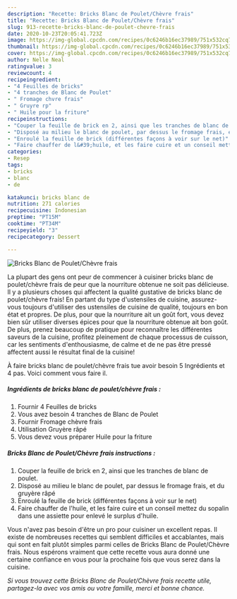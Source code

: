 ```yaml
---
description: "Recette: Bricks Blanc de Poulet/Chèvre frais"
title: "Recette: Bricks Blanc de Poulet/Chèvre frais"
slug: 913-recette-bricks-blanc-de-poulet-chevre-frais
date: 2020-10-23T20:05:41.723Z
image: https://img-global.cpcdn.com/recipes/0c6246b16ec37989/751x532cq70/bricks-blanc-de-pouletchevre-frais-photo-principale-de-la-recette.jpg
thumbnail: https://img-global.cpcdn.com/recipes/0c6246b16ec37989/751x532cq70/bricks-blanc-de-pouletchevre-frais-photo-principale-de-la-recette.jpg
cover: https://img-global.cpcdn.com/recipes/0c6246b16ec37989/751x532cq70/bricks-blanc-de-pouletchevre-frais-photo-principale-de-la-recette.jpg
author: Nelle Neal
ratingvalue: 3
reviewcount: 4
recipeingredient:
- "4 Feuilles de bricks"
- "4 tranches de Blanc de Poulet"
- " Fromage chvre frais"
- " Gruyre rp"
- " Huile pour la friture"
recipeinstructions:
- "Couper la feuille de brick en 2, ainsi que les tranches de blanc de poulet."
- "Disposé au milieu le blanc de poulet, par dessus le fromage frais, et du gruyère râpé"
- "Enroulé la feuille de brick (différentes façons à voir sur le net)"
- "Faire chauffer de l&#39;huile, et les faire cuire et un conseil mettez du sopalin dans une assiette pour enlevé le surplus d&#39;huile."
categories:
- Resep
tags:
- bricks
- blanc
- de

katakunci: bricks blanc de 
nutrition: 271 calories
recipecuisine: Indonesian
preptime: "PT15M"
cooktime: "PT34M"
recipeyield: "3"
recipecategory: Dessert

---
```



![Bricks Blanc de Poulet/Chèvre frais](https://img-global.cpcdn.com/recipes/0c6246b16ec37989/751x532cq70/bricks-blanc-de-pouletchevre-frais-photo-principale-de-la-recette.jpg)

La plupart des gens ont peur de commencer à cuisiner bricks blanc de poulet/chèvre frais de peur que la nourriture obtenue ne soit pas délicieuse. Il y a plusieurs choses qui affectent la qualité gustative de bricks blanc de poulet/chèvre frais! En partant du type d'ustensiles de cuisine, assurez-vous toujours d'utiliser des ustensiles de cuisine de qualité, toujours en bon état et propres. De plus, pour que la nourriture ait un goût fort, vous devez bien sûr utiliser diverses épices pour que la nourriture obtenue ait bon goût. De plus, prenez beaucoup de pratique pour reconnaître les différentes saveurs de la cuisine, profitez pleinement de chaque processus de cuisson, car les sentiments d'enthousiasme, de calme et de ne pas être pressé affectent aussi le résultat final de la cuisine!

<!--inarticleads1-->

À faire bricks blanc de poulet/chèvre frais tue avoir besoin 5 Ingrédients et 4 pas. Voici comment vous faire il.

##### Ingrédients de bricks blanc de poulet/chèvre frais :

1. Fournir 4 Feuilles de bricks
1. Vous avez besoin 4 tranches de Blanc de Poulet
1. Fournir  Fromage chèvre frais
1. Utilisation  Gruyère râpé
1. Vous devez vous préparer  Huile pour la friture




<!--inarticleads2-->

##### Bricks Blanc de Poulet/Chèvre frais instructions :

1. Couper la feuille de brick en 2, ainsi que les tranches de blanc de poulet.
1. Disposé au milieu le blanc de poulet, par dessus le fromage frais, et du gruyère râpé
1. Enroulé la feuille de brick (différentes façons à voir sur le net)
1. Faire chauffer de l&#39;huile, et les faire cuire et un conseil mettez du sopalin dans une assiette pour enlevé le surplus d&#39;huile.




<!--inarticleads1-->

<p>
Vous n'avez pas besoin d'être un pro pour cuisiner un excellent repas. Il existe de nombreuses recettes qui semblent difficiles et accablantes, mais qui sont en fait plutôt simples parmi celles de Bricks Blanc de Poulet/Chèvre frais. Nous espérons vraiment que cette recette vous aura donné une certaine confiance en vous pour la prochaine fois que vous serez dans la cuisine.
</p>

<p>
<i>Si vous trouvez cette Bricks Blanc de Poulet/Chèvre frais recette utile, partagez-la avec vos amis ou votre famille, merci et bonne chance.</i>
</p>
